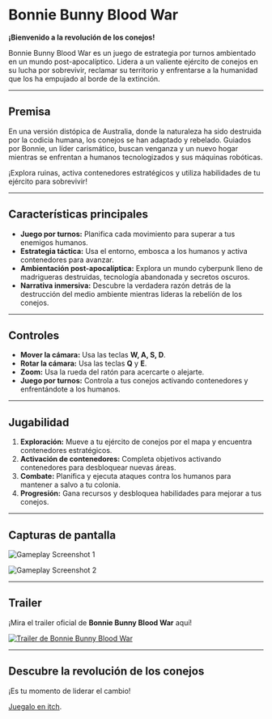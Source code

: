 # Bonnie Bunny Blood War

**¡Bienvenido a la revolución de los conejos!**

Bonnie Bunny Blood War es un juego de estrategia por turnos ambientado en un mundo post-apocalíptico. Lidera a un valiente ejército de conejos en su lucha por sobrevivir, reclamar su territorio y enfrentarse a la humanidad que los ha empujado al borde de la extinción.

---

## Premisa

En una versión distópica de Australia, donde la naturaleza ha sido destruida por la codicia humana, los conejos se han adaptado y rebelado. Guiados por Bonnie, un líder carismático, buscan venganza y un nuevo hogar mientras se enfrentan a humanos tecnologizados y sus máquinas robóticas.

¡Explora ruinas, activa contenedores estratégicos y utiliza habilidades de tu ejército para sobrevivir!

---

## Características principales

- **Juego por turnos:** Planifica cada movimiento para superar a tus enemigos humanos.
- **Estrategia táctica:** Usa el entorno, embosca a los humanos y activa contenedores para avanzar.
- **Ambientación post-apocalíptica:** Explora un mundo cyberpunk lleno de madrigueras destruidas, tecnología abandonada y secretos oscuros.
- **Narrativa inmersiva:** Descubre la verdadera razón detrás de la destrucción del medio ambiente mientras lideras la rebelíón de los conejos.

---

## Controles

- **Mover la cámara:** Usa las teclas **W, A, S, D**.
- **Rotar la cámara:** Usa las teclas **Q** y **E**.
- **Zoom:** Usa la rueda del ratón para acercarte o alejarte.
- **Juego por turnos:** Controla a tus conejos activando contenedores y enfrentándote a los humanos.

---

## Jugabilidad

1. **Exploración:** Mueve a tu ejército de conejos por el mapa y encuentra contenedores estratégicos.
2. **Activación de contenedores:** Completa objetivos activando contenedores para desbloquear nuevas áreas.
3. **Combate:** Planifica y ejecuta ataques contra los humanos para mantener a salvo a tu colonia.
4. **Progresión:** Gana recursos y desbloquea habilidades para mejorar a tus conejos.

---

## Capturas de pantalla

![Gameplay Screenshot 1](\Assets\Art\Screenshot\GameplayConejos)

![Gameplay Screenshot 2](#)

---

## Trailer

¡Mira el trailer oficial de **Bonnie Bunny Blood War** aquí!

[![Trailer de Bonnie Bunny Blood War](https://img.youtube.com/vi/-yrQU1-xZ7k/0.jpg)](https://youtu.be/-yrQU1-xZ7k?si=c5UovxqCd0D9KAj4)

---

## Descubre la revolución de los conejos

¡Es tu momento de liderar el cambio!

[Juegalo en itch](https://a-la-fresh.itch.io/bonnie-bunny-blood). 

